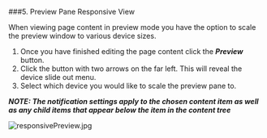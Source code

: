###5.  Preview Pane  Responsive View

When viewing page  content in preview mode  you have the option  to scale  the preview window to various device sizes.

1.    Once you have finished  editing the page  content click the ***Preview*** button.
2.    Click the button with two arrows on the far left. This will reveal the device slide out menu.
3.    Select  which device you would like to scale  the preview pane  to.

***NOTE: The notification  settings apply to the chosen content item as well as any child items  that appear below the item in the content tree***

![responsivePreview.jpg](images/responsivePreview.jpg)